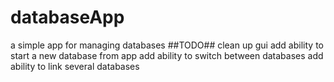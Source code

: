 # databaseApp
a simple app for managing databases
##TODO##
clean up gui
add ability to start a new database from app
add ability to switch between databases
add ability to link several databases
